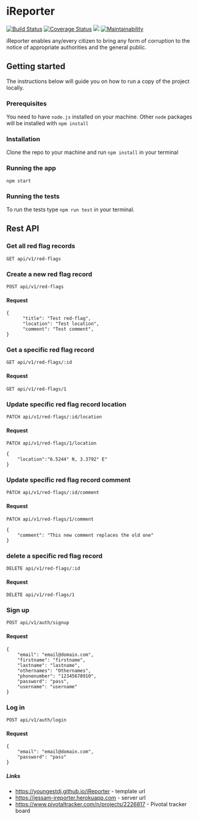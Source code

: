 # iReporter
[![Build Status](https://travis-ci.com/youngestdj/iReporter.svg?branch=develop)](https://travis-ci.com/youngestdj/iReporter) [![Coverage Status](https://coveralls.io/repos/github/youngestdj/iReporter/badge.svg?branch=ch-add-unit-tests-162247054)](https://coveralls.io/github/youngestdj/iReporter?branch=ch-add-unit-tests-162247054) <a href="https://codeclimate.com/github/youngestdj/iReporter/test_coverage"><img src="https://api.codeclimate.com/v1/badges/75d056a46438dc517072/test_coverage" /></a> [![Maintainability](https://api.codeclimate.com/v1/badges/75d056a46438dc517072/maintainability)](https://codeclimate.com/github/youngestdj/iReporter/maintainability)


iReporter enables any/every citizen to bring any form of corruption to the notice of appropriate authorities and the general public.
## Getting started
The instructions below will guide you on how to run a copy of the project locally.
### Prerequisites
You need to have `node.js`  installed on your machine. Other `node` packages will be installed with `npm install`
### Installation
Clone the repo to your machine and run `npm install` in your terminal
### Running the app
`npm start`
### Running the tests
To run the tests type `npm run test` in your terminal.

## Rest API
### Get all red flag records
`GET api/v1/red-flags`

### Create a new red flag record
`POST api/v1/red-flags`
#### Request
```
{
      "title": "Test red-flag",
      "location": "Test location",
      "comment": "Test comment",
}
```

### Get a specific red flag record
`GET api/v1/red-flags/:id`
#### Request
`GET api/v1/red-flags/1`

### Update specific red flag record location
`PATCH api/v1/red-flags/:id/location`
#### Request
`PATCH api/v1/red-flags/1/location`
```
{
    "location":"6.5244° N, 3.3792° E"
}
```

### Update specific red flag record comment
`PATCH api/v1/red-flags/:id/comment`
#### Request
`PATCH api/v1/red-flags/1/comment`
```
{
    "comment": "This new comment replaces the old one"
}
```

### delete a specific red flag record
`DELETE api/v1/red-flags/:id`
#### Request
`DELETE api/v1/red-flags/1`

### Sign up
`POST api/v1/auth/signup`
#### Request
```
{
    "email": "email@domain.com",
    "firstname": "firstname",
    "lastname": "lastname",
    "othernames": "Othernames",
    "phonenumber": "12345678910",
    "password": "pass",
    "username": "username"
}
```

### Log in
`POST api/v1/auth/login`
#### Request
```
{
    "email": "email@domain.com",
    "password": "pass"
}
```

##### Links
* https://youngestdj.github.io/iReporter - template url
* https://jessam-ireporter.herokuapp.com - server url
* https://www.pivotaltracker.com/n/projects/2226817 - Pivotal tracker board



